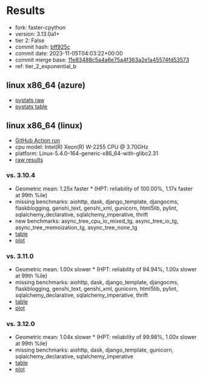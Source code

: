 # Results

- fork: faster-cpython
- version: 3.13.0a1+
- tier 2: False
- commit hash: [bff925c](https://github.com/faster%2dcpython/cpython/commit/bff925c)
- commit date: 2023-11-05T04:03:22+00:00
- commit merge base: [11e83488c5a4a6e75a4f363a2e1a45574fd53573](https://github.com/faster%2dcpython/cpython/commit/11e83488c5a4a6e75a4f363a2e1a45574fd53573)
- ref: tier_2_exponential_b

## linux x86_64 (azure)

- [pystats raw](bm-20231105-azure-x86_64-faster%252dcpython-tier_2_exponential_b-3.13.0a1%2B-bff925c-pystats.json)
- [pystats table](bm-20231105-azure-x86_64-faster%252dcpython-tier_2_exponential_b-3.13.0a1%2B-bff925c-pystats.md)

## linux x86_64 (linux)

- [GitHub Action run](https://github.com/faster-cpython/benchmarking/actions/runs/6796654480)
- cpu model: Intel(R) Xeon(R) W-2255 CPU @ 3.70GHz
- platform: Linux-5.4.0-164-generic-x86_64-with-glibc2.31
- [raw results](bm-20231105-linux-x86_64-faster%252dcpython-tier_2_exponential_b-3.13.0a1%2B-bff925c.json)

### vs. 3.10.4

- Geometric mean: 1.25x faster \* (HPT: reliability of 100.00%, 1.17x faster at 99th %ile)
- missing benchmarks: aiohttp, dask, django_template, djangocms, flaskblogging, genshi_text, genshi_xml, gunicorn, html5lib, pylint, sqlalchemy_declarative, sqlalchemy_imperative, thrift
- new benchmarks: async_tree_cpu_io_mixed_tg, async_tree_io_tg, async_tree_memoization_tg, async_tree_none_tg
- [table](bm-20231105-linux-x86_64-faster%252dcpython-tier_2_exponential_b-3.13.0a1%2B-bff925c-vs-3.10.4.md)
- [plot](bm-20231105-linux-x86_64-faster%252dcpython-tier_2_exponential_b-3.13.0a1%2B-bff925c-vs-3.10.4.png)

### vs. 3.11.0

- Geometric mean: 1.00x slower \* (HPT: reliability of 94.94%, 1.00x slower at 99th %ile)
- missing benchmarks: aiohttp, dask, django_template, djangocms, flaskblogging, genshi_text, genshi_xml, gunicorn, html5lib, pylint, sqlalchemy_declarative, sqlalchemy_imperative, thrift
- [table](bm-20231105-linux-x86_64-faster%252dcpython-tier_2_exponential_b-3.13.0a1%2B-bff925c-vs-3.11.0.md)
- [plot](bm-20231105-linux-x86_64-faster%252dcpython-tier_2_exponential_b-3.13.0a1%2B-bff925c-vs-3.11.0.png)

### vs. 3.12.0

- Geometric mean: 1.04x slower \* (HPT: reliability of 99.98%, 1.00x slower at 99th %ile)
- missing benchmarks: aiohttp, dask, django_template, gunicorn, sqlalchemy_declarative, sqlalchemy_imperative
- [table](bm-20231105-linux-x86_64-faster%252dcpython-tier_2_exponential_b-3.13.0a1%2B-bff925c-vs-3.12.0.md)
- [plot](bm-20231105-linux-x86_64-faster%252dcpython-tier_2_exponential_b-3.13.0a1%2B-bff925c-vs-3.12.0.png)

